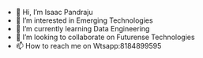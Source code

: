- 👋 Hi, I’m Isaac Pandraju
- 👀 I’m interested in Emerging Technologies
- 🌱 I’m currently learning Data Engineering
- 💞️ I’m looking to collaborate on Futurense Technologies
- 📫 How to reach me on Wtsapp:8184899595

<!---
mr18-naidu/mr18-naidu is a ✨ special ✨ repository because its `README.md` (this file) appears on your GitHub profile.
You can click the Preview link to take a look at your changes.
--->

